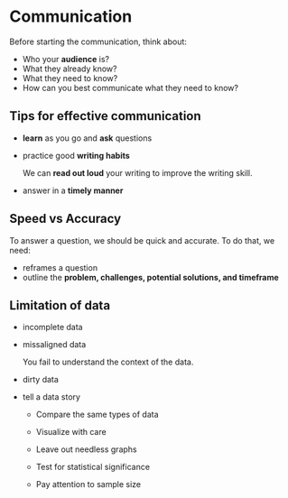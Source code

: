 # Communication

Before starting the communication, think about:

- Who your **audience** is?
- What they already know?
- What they need to know?
- How can you best communicate what they need to know? 

## Tips for effective communication

- **learn** as you go and **ask** questions
- practice good **writing habits**

  We can **read out loud** your writing to improve the writing skill.

- answer in a **timely manner**

## Speed vs Accuracy

To answer a question, we should be quick and accurate. To do that, we need:

- reframes a question
- outline the **problem, challenges, potential solutions, and timeframe** 


## Limitation of data

- incomplete data

- missaligned data

   You fail to understand the context of the data.

- dirty data


- tell a data story

  - Compare the same types of data

  - Visualize with care

  - Leave out needless graphs

  - Test for statistical significance

  - Pay attention to sample size


